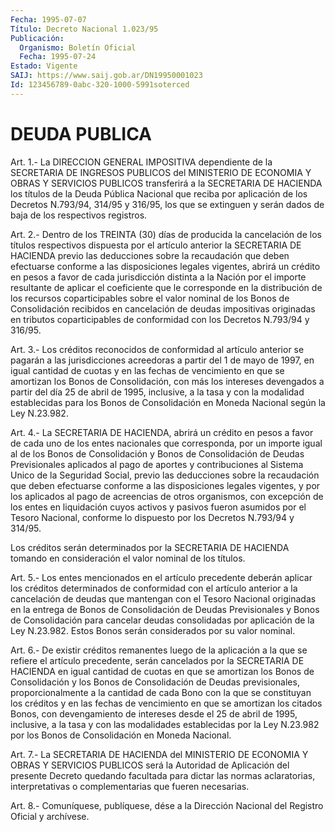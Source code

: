 ```yaml
---
Fecha: 1995-07-07
Título: Decreto Nacional 1.023/95
Publicación:
  Organismo: Boletín Oficial
  Fecha: 1995-07-24
Estado: Vigente
SAIJ: https://www.saij.gob.ar/DN19950001023
Id: 123456789-0abc-320-1000-5991soterced
---
```

# DEUDA PUBLICA

<a id="1"></a>
Art.  1.-  La  DIRECCION  GENERAL IMPOSITIVA dependiente de la SECRETARIA DE INGRESOS PUBLICOS  del MINISTERIO DE ECONOMIA Y OBRAS Y SERVICIOS PUBLICOS transferirá a  la  SECRETARIA  DE HACIENDA los títulos  de la Deuda Pública Nacional que reciba por aplicación  de los Decretos  N.793/94,  314/95  y  316/95,  los que se extinguen y serán dados de baja de los respectivos registros.

<a id="2"></a>
Art.  2.-  Dentro  de  los  TREINTA  (30) días de producida la cancelación de los títulos respectivos dispuesta  por  el  artículo anterior la SECRETARIA DE HACIENDA previo las deducciones sobre  la recaudación  que  deben  efectuarse  conforme  a  las disposiciones legales  vigentes,  abrirá  un  crédito  en pesos a favor  de  cada jurisdicción  distinta  a  la Nación por el importe  resultante  de aplicar el coeficiente que le  corresponde  en  la  distribución de los  recursos coparticipables sobre el valor nominal de  los  Bonos de Consolidación  recibidos  en  cancelación  de deudas impositivas originadas  en  tributos  coparticipables  de conformidad  con  los Decretos N.793/94 y 316/95.

<a id="3"></a>
Art.  3.-  Los créditos reconocidos de conformidad al artículo anterior se pagarán  a las jurisdicciones acreedoras a partir del 1 de mayo de 1997, en igual  cantidad  de  cuotas  y en las fechas de vencimiento  en  que  se amortizan los Bonos de Consolidación,  con más los intereses devengados  a partir del día 25 de abril de 1995, inclusive,  a  la  tasa y con la modalidad  establecidas  para  los Bonos de Consolidación  en  Moneda  Nacional según la Ley N.23.982.

<a id="4"></a>
Art. 4.- La SECRETARIA DE HACIENDA, abrirá un crédito en pesos a favor  de  cada  uno de los entes nacionales que corresponda, por un importe igual al  de  los  Bonos  de  Consolidación  y  Bonos de Consolidación  de Deudas Previsionales aplicados al pago de aportes y contribuciones  al  Sistema  Unico de la Seguridad Social, previo las deducciones sobre la recaudación  que deben efectuarse conforme a las disposiciones legales vigentes, y  por  los aplicados al pago de acreencias de otros organismos, con excepción  de  los  entes en liquidación  cuyos  activos y pasivos fueron asumidos por el Tesoro Nacional,  conforme  lo  dispuesto  por  los  Decretos  N.793/94  y 314/95.

Los créditos serán determinados  por  la  SECRETARIA  DE  HACIENDA tomando    en  consideración  el  valor  nominal  de  los  títulos.

<a id="5"></a>
Art.  5.-  Los  entes  mencionados  en  el artículo precedente deberán  aplicar  los créditos determinados de conformidad  con  el artículo anterior a  la  cancelación de deudas que mantengan con el Tesoro Nacional originadas  en la entrega de Bonos de Consolidación de  Deudas Previsionales y Bonos  de  Consolidación  para  cancelar deudas  consolidadas por aplicación de la Ley N.23.982. Estos Bonos serán considerados por su valor nominal.

<a id="6"></a>
Art. 6.- De existir créditos remanentes luego de la aplicación a la que  se  refiere  el artículo precedente, serán cancelados por la SECRETARIA DE HACIENDA  en  igual  cantidad  de cuotas en que se amortizan los Bonos de Consolidación y los Bonos  de  Consolidación de  Deudas previsionales, proporcionalmente a la cantidad  de  cada Bono  con  la  que  se  constituyan los créditos y en las fechas de vencimiento en que se amortizan los citados Bonos, con devengamiento  de  intereses    desde  el  25  de  abril  de  1995, inclusive, a la tasa y con las modalidades  establecidas por la Ley N.23.982  por  los  Bonos  de  Consolidación  en  Moneda  Nacional.

<a id="7"></a>
Art. 7.- La SECRETARIA DE HACIENDA del MINISTERIO DE ECONOMIA Y OBRAS  Y  SERVICIOS  PUBLICOS  será  la Autoridad de Aplicación del presente  Decreto  quedando  facultada  para    dictar  las  normas aclaratorias,    interpretativas  o  complementarias  que    fueren necesarias.

<a id="8"></a>
Art. 8.- Comuníquese, publíquese, dése a la Dirección Nacional del Registro Oficial y archívese.